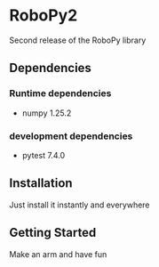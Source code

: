 # RoboPy2
Second release of the RoboPy library

## Dependencies

### Runtime dependencies
- numpy 1.25.2

### development dependencies
- pytest 7.4.0

## Installation
Just install it instantly and everywhere

## Getting Started
Make an arm and have fun
